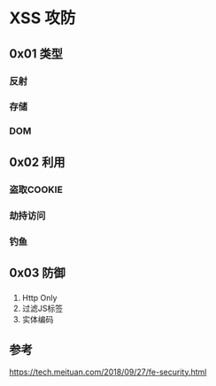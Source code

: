 # XSS 攻防

## 0x01 类型

### 反射

### 存储

### DOM

## 0x02 利用

### 盗取COOKIE

### 劫持访问

### 钓鱼

## 0x03 防御
### 

1. Http Only
2. 过滤JS标签
3. 实体编码

## 参考
https://tech.meituan.com/2018/09/27/fe-security.html

